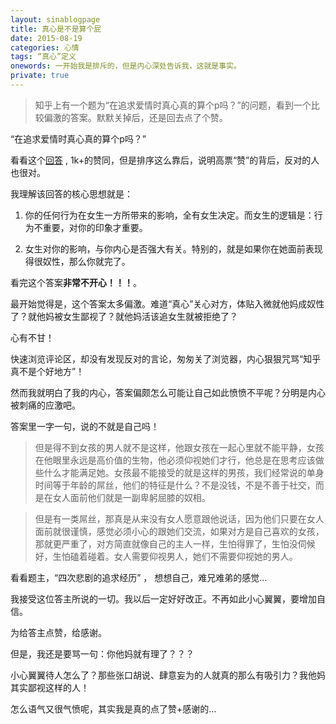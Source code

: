 ```yaml
---
layout: sinablogpage
title: 真心是不是算个屁
date: 2015-08-19
categories: 心情 
tags: “真心”定义
onewords: 一开始我是排斥的，但是内心深处告诉我，这就是事实。
private: true
---
```

> 知乎上有一个题为“在追求爱情时真心真的算个p吗？”的问题，看到一个比较偏激的答案。默默关掉后，还是回去点了个赞。

“在追求爱情时真心真的算个p吗？”

看看这个[回答](http://www.zhihu.com/question/28578069#answer-11933776) , 1k+的赞同，但是排序这么靠后，说明高票“赞”的背后，反对的人也很对。

我理解该回答的核心思想就是：

1. 你的任何行为在女生一方所带来的影响，全有女生决定。而女生的逻辑是：行为不重要，对你的印象才重要。

2. 女生对你的影响，与你内心是否强大有关。特别的，就是如果你在她面前表现得很奴性，那么你就完了。

看完这个答案**非常不开心！！！**。

最开始觉得是，这个答案太多偏激。难道“真心”关心对方，体贴入微就他妈成奴性了？就他妈被女生鄙视了？就他妈活该追女生就被拒绝了？

心有不甘！

快速浏览评论区，却没有发现反对的言论，匆匆关了浏览器，内心狠狠咒骂“知乎真不是个好地方”！

然而我就明白了我的内心，答案偏颇怎么可能让自己如此愤愤不平呢？分明是内心被刺痛的应激吧。

答案里一字一句，说的不就是自己吗！

> 但是得不到女孩的男人就不是这样，他跟女孩在一起心里就不能平静，女孩在他眼里永远是高价值的生物，他必须仰视她们才行，他总是在思考应该做些什么才能满足她。女孩最不能接受的就是这样的男孩，我们经常说的单身时间等于年龄的屌丝，他们的特征是什么？不是没钱，不是不善于社交，而是在女人面前他们就是一副卑躬屈膝的奴相。

> 但是有一类屌丝，那真是从来没有女人愿意跟他说话，因为他们只要在女人面前就很谨慎，感觉必须小心的跟她们交流，如果对方是自己喜欢的女孩，那就更严重了，对方简直就像自己的主人一样，生怕得罪了，生怕没伺候好，生怕磕着碰着。女人需要仰视男人，她们不需要仰视她的男人。

看看题主，“四次悲剧的追求经历” ， 想想自己，难兄难弟的感觉...

我接受这位答主所说的一切。我以后一定好好改正。不再如此小心翼翼，要增加自信。

为给答主点赞，给感谢。

但是，我还是要骂一句：你他妈就有理了？？？

小心翼翼待人怎么了？那些张口胡说、肆意妄为的人就真的那么有吸引力？我他妈其实鄙视这样的人！

怎么语气又很气愤呢，其实我是真的点了赞+感谢的...